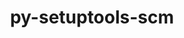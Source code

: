 ---
title: "py-setuptools-scm"
layout: cache
categories: [package, v0.22.0]
meta: {"versions": ["8.0.4"], "compilers": ["apple-clang@=15.0.0", "cce@=15.0.1", "gcc@=10.2.1", "gcc@=11.1.0", "gcc@=11.4.0", "gcc@=7.3.1", "gcc@=7.5.0", "gcc@=9.4.0", "oneapi@=2024.0.0"], "oss": ["amzn2", "centos7", "rhel8", "ubuntu18.04", "ubuntu20.04", "ubuntu22.04", "ventura"], "platforms": ["darwin", "linux"], "targets": ["aarch64", "neoverse_n1", "neoverse_v1", "neoverse_v2", "ppc64le", "x86_64_v3", "zen4"], "stacks": ["aws-isc", "aws-isc-aarch64", "data-vis-sdk", "developer-tools", "developer-tools-manylinux2014", "e4s", "e4s-cray-rhel", "e4s-neoverse-v2", "e4s-neoverse_v1", "e4s-oneapi", "e4s-power", "e4s-rocm-external", "ml-darwin-aarch64-mps", "ml-linux-x86_64-cpu", "ml-linux-x86_64-cuda", "radiuss", "root"], "num_specs": 30, "num_specs_by_stack": {"ml-darwin-aarch64-mps": 2, "root": 30, "aws-isc-aarch64": 2, "aws-isc": 1, "developer-tools-manylinux2014": 1, "e4s-cray-rhel": 1, "radiuss": 3, "developer-tools": 1, "e4s-power": 3, "data-vis-sdk": 2, "e4s-neoverse_v1": 2, "e4s-neoverse-v2": 2, "e4s": 5, "ml-linux-x86_64-cuda": 3, "e4s-rocm-external": 1, "ml-linux-x86_64-cpu": 3, "e4s-oneapi": 2}}
spec_details: [{"hash": "x5b4ul4pfgqioujq2744puzi6n3qvlrq", "compiler": "apple-clang@=15.0.0", "versions": ["8.0.4"], "os": "ventura", "platform": "darwin", "target": "aarch64", "variants": ["build_system=python_pip", "+toml"], "stacks": ["ml-darwin-aarch64-mps", "root"], "size": "-", "tarball": "https://binaries.spack.io/v0.22.0/build_cache/darwin-ventura-aarch64/apple-clang-15.0.0/py-setuptools-scm-8.0.4/darwin-ventura-aarch64-apple-clang-15.0.0-py-setuptools-scm-8.0.4-x5b4ul4pfgqioujq2744puzi6n3qvlrq.spack"}, {"hash": "luttetfljbtmxr3tpbeh7et63d7kvlik", "compiler": "apple-clang@=15.0.0", "versions": ["8.0.4"], "os": "ventura", "platform": "darwin", "target": "aarch64", "variants": ["build_system=python_pip", "+toml"], "stacks": ["ml-darwin-aarch64-mps", "root"], "size": "-", "tarball": "https://binaries.spack.io/v0.22.0/build_cache/darwin-ventura-aarch64/apple-clang-15.0.0/py-setuptools-scm-8.0.4/darwin-ventura-aarch64-apple-clang-15.0.0-py-setuptools-scm-8.0.4-luttetfljbtmxr3tpbeh7et63d7kvlik.spack"}, {"hash": "tnye63tc4bur6w55ptw7g66sikp5niwn", "compiler": "gcc@=7.3.1", "versions": ["8.0.4"], "os": "amzn2", "platform": "linux", "target": "aarch64", "variants": ["build_system=python_pip", "+toml"], "stacks": ["aws-isc-aarch64", "root"], "size": "-", "tarball": "https://binaries.spack.io/v0.22.0/build_cache/linux-amzn2-aarch64/gcc-7.3.1/py-setuptools-scm-8.0.4/linux-amzn2-aarch64-gcc-7.3.1-py-setuptools-scm-8.0.4-tnye63tc4bur6w55ptw7g66sikp5niwn.spack"}, {"hash": "cozbssktjfcd6dhq5oswphdixyka4ozi", "compiler": "gcc@=7.3.1", "versions": ["8.0.4"], "os": "amzn2", "platform": "linux", "target": "neoverse_n1", "variants": ["build_system=python_pip", "+toml"], "stacks": ["aws-isc-aarch64", "root"], "size": "-", "tarball": "https://binaries.spack.io/v0.22.0/build_cache/linux-amzn2-neoverse_n1/gcc-7.3.1/py-setuptools-scm-8.0.4/linux-amzn2-neoverse_n1-gcc-7.3.1-py-setuptools-scm-8.0.4-cozbssktjfcd6dhq5oswphdixyka4ozi.spack"}, {"hash": "us6pi4tr3vzjngzm6hqk2spqjwd4vkck", "compiler": "gcc@=7.3.1", "versions": ["8.0.4"], "os": "amzn2", "platform": "linux", "target": "x86_64_v3", "variants": ["build_system=python_pip", "+toml"], "stacks": ["aws-isc", "root"], "size": "-", "tarball": "https://binaries.spack.io/v0.22.0/build_cache/linux-amzn2-x86_64_v3/gcc-7.3.1/py-setuptools-scm-8.0.4/linux-amzn2-x86_64_v3-gcc-7.3.1-py-setuptools-scm-8.0.4-us6pi4tr3vzjngzm6hqk2spqjwd4vkck.spack"}, {"hash": "4o6ragguysasjl46imgdmc5xexuhibzi", "compiler": "gcc@=10.2.1", "versions": ["8.0.4"], "os": "centos7", "platform": "linux", "target": "x86_64_v3", "variants": ["build_system=python_pip", "+toml"], "stacks": ["developer-tools-manylinux2014", "root"], "size": "-", "tarball": "https://binaries.spack.io/v0.22.0/build_cache/linux-centos7-x86_64_v3/gcc-10.2.1/py-setuptools-scm-8.0.4/linux-centos7-x86_64_v3-gcc-10.2.1-py-setuptools-scm-8.0.4-4o6ragguysasjl46imgdmc5xexuhibzi.spack"}, {"hash": "gphhrxvohzc765lgghmq4iwxa5hkadmr", "compiler": "cce@=15.0.1", "versions": ["8.0.4"], "os": "rhel8", "platform": "linux", "target": "zen4", "variants": ["build_system=python_pip", "+toml"], "stacks": ["e4s-cray-rhel", "root"], "size": "-", "tarball": "https://binaries.spack.io/v0.22.0/build_cache/linux-rhel8-zen4/cce-15.0.1/py-setuptools-scm-8.0.4/linux-rhel8-zen4-cce-15.0.1-py-setuptools-scm-8.0.4-gphhrxvohzc765lgghmq4iwxa5hkadmr.spack"}, {"hash": "pcawcgmtrw666v2fvrs6clxeia4bvqsb", "compiler": "gcc@=7.5.0", "versions": ["8.0.4"], "os": "ubuntu18.04", "platform": "linux", "target": "x86_64_v3", "variants": ["build_system=python_pip", "+toml"], "stacks": ["radiuss", "root"], "size": "-", "tarball": "https://binaries.spack.io/v0.22.0/build_cache/linux-ubuntu18.04-x86_64_v3/gcc-7.5.0/py-setuptools-scm-8.0.4/linux-ubuntu18.04-x86_64_v3-gcc-7.5.0-py-setuptools-scm-8.0.4-pcawcgmtrw666v2fvrs6clxeia4bvqsb.spack"}, {"hash": "2dmffhimsezof2ekiuor3nipyba6bks3", "compiler": "gcc@=7.5.0", "versions": ["8.0.4"], "os": "ubuntu18.04", "platform": "linux", "target": "x86_64_v3", "variants": ["build_system=python_pip", "+toml"], "stacks": ["radiuss", "root"], "size": "-", "tarball": "https://binaries.spack.io/v0.22.0/build_cache/linux-ubuntu18.04-x86_64_v3/gcc-7.5.0/py-setuptools-scm-8.0.4/linux-ubuntu18.04-x86_64_v3-gcc-7.5.0-py-setuptools-scm-8.0.4-2dmffhimsezof2ekiuor3nipyba6bks3.spack"}, {"hash": "psbvt52jv2dle5xwna6kpzyvm4rr5k6s", "compiler": "gcc@=7.5.0", "versions": ["8.0.4"], "os": "ubuntu18.04", "platform": "linux", "target": "x86_64_v3", "variants": ["build_system=python_pip", "+toml"], "stacks": ["radiuss", "root"], "size": "-", "tarball": "https://binaries.spack.io/v0.22.0/build_cache/linux-ubuntu18.04-x86_64_v3/gcc-7.5.0/py-setuptools-scm-8.0.4/linux-ubuntu18.04-x86_64_v3-gcc-7.5.0-py-setuptools-scm-8.0.4-psbvt52jv2dle5xwna6kpzyvm4rr5k6s.spack"}, {"hash": "pervqisshbz2ud22zif7juos4p36kizt", "compiler": "gcc@=7.5.0", "versions": ["8.0.4"], "os": "ubuntu18.04", "platform": "linux", "target": "x86_64_v3", "variants": ["build_system=python_pip", "+toml"], "stacks": ["developer-tools", "root"], "size": "-", "tarball": "https://binaries.spack.io/v0.22.0/build_cache/linux-ubuntu18.04-x86_64_v3/gcc-7.5.0/py-setuptools-scm-8.0.4/linux-ubuntu18.04-x86_64_v3-gcc-7.5.0-py-setuptools-scm-8.0.4-pervqisshbz2ud22zif7juos4p36kizt.spack"}, {"hash": "qk6du44tqrvs3vxkbkmuyaseigrymwlp", "compiler": "gcc@=9.4.0", "versions": ["8.0.4"], "os": "ubuntu20.04", "platform": "linux", "target": "ppc64le", "variants": ["build_system=python_pip", "+toml"], "stacks": ["root", "e4s-power"], "size": "-", "tarball": "https://binaries.spack.io/v0.22.0/build_cache/linux-ubuntu20.04-ppc64le/gcc-9.4.0/py-setuptools-scm-8.0.4/linux-ubuntu20.04-ppc64le-gcc-9.4.0-py-setuptools-scm-8.0.4-qk6du44tqrvs3vxkbkmuyaseigrymwlp.spack"}, {"hash": "3sghtlg2r65who3u53gv33mbxfsu3mnw", "compiler": "gcc@=9.4.0", "versions": ["8.0.4"], "os": "ubuntu20.04", "platform": "linux", "target": "ppc64le", "variants": ["build_system=python_pip", "+toml"], "stacks": ["root", "e4s-power"], "size": "-", "tarball": "https://binaries.spack.io/v0.22.0/build_cache/linux-ubuntu20.04-ppc64le/gcc-9.4.0/py-setuptools-scm-8.0.4/linux-ubuntu20.04-ppc64le-gcc-9.4.0-py-setuptools-scm-8.0.4-3sghtlg2r65who3u53gv33mbxfsu3mnw.spack"}, {"hash": "fymwr2su2cyzd3ybimhlsg45hycm27pk", "compiler": "gcc@=9.4.0", "versions": ["8.0.4"], "os": "ubuntu20.04", "platform": "linux", "target": "ppc64le", "variants": ["build_system=python_pip", "+toml"], "stacks": ["root", "e4s-power"], "size": "-", "tarball": "https://binaries.spack.io/v0.22.0/build_cache/linux-ubuntu20.04-ppc64le/gcc-9.4.0/py-setuptools-scm-8.0.4/linux-ubuntu20.04-ppc64le-gcc-9.4.0-py-setuptools-scm-8.0.4-fymwr2su2cyzd3ybimhlsg45hycm27pk.spack"}, {"hash": "kxjwa5wad7gdivz6aovsfepjibhagd7h", "compiler": "gcc@=11.1.0", "versions": ["8.0.4"], "os": "ubuntu20.04", "platform": "linux", "target": "x86_64_v3", "variants": ["build_system=python_pip", "+toml"], "stacks": ["data-vis-sdk", "root"], "size": "-", "tarball": "https://binaries.spack.io/v0.22.0/build_cache/linux-ubuntu20.04-x86_64_v3/gcc-11.1.0/py-setuptools-scm-8.0.4/linux-ubuntu20.04-x86_64_v3-gcc-11.1.0-py-setuptools-scm-8.0.4-kxjwa5wad7gdivz6aovsfepjibhagd7h.spack"}, {"hash": "lc3ycmjki7nfez5sncbztnskzxldhiac", "compiler": "gcc@=11.1.0", "versions": ["8.0.4"], "os": "ubuntu20.04", "platform": "linux", "target": "x86_64_v3", "variants": ["build_system=python_pip", "+toml"], "stacks": ["data-vis-sdk", "root"], "size": "-", "tarball": "https://binaries.spack.io/v0.22.0/build_cache/linux-ubuntu20.04-x86_64_v3/gcc-11.1.0/py-setuptools-scm-8.0.4/linux-ubuntu20.04-x86_64_v3-gcc-11.1.0-py-setuptools-scm-8.0.4-lc3ycmjki7nfez5sncbztnskzxldhiac.spack"}, {"hash": "wppf2qjwqv53zcikwd2ob3swqk6i6gyw", "compiler": "gcc@=11.4.0", "versions": ["8.0.4"], "os": "ubuntu22.04", "platform": "linux", "target": "neoverse_v1", "variants": ["build_system=python_pip", "+toml"], "stacks": ["root", "e4s-neoverse_v1"], "size": "-", "tarball": "https://binaries.spack.io/v0.22.0/build_cache/linux-ubuntu22.04-neoverse_v1/gcc-11.4.0/py-setuptools-scm-8.0.4/linux-ubuntu22.04-neoverse_v1-gcc-11.4.0-py-setuptools-scm-8.0.4-wppf2qjwqv53zcikwd2ob3swqk6i6gyw.spack"}, {"hash": "fyb34mtzuq35h6nxiclffoq2efqhxhdo", "compiler": "gcc@=11.4.0", "versions": ["8.0.4"], "os": "ubuntu22.04", "platform": "linux", "target": "neoverse_v1", "variants": ["build_system=python_pip", "+toml"], "stacks": ["root", "e4s-neoverse_v1"], "size": "-", "tarball": "https://binaries.spack.io/v0.22.0/build_cache/linux-ubuntu22.04-neoverse_v1/gcc-11.4.0/py-setuptools-scm-8.0.4/linux-ubuntu22.04-neoverse_v1-gcc-11.4.0-py-setuptools-scm-8.0.4-fyb34mtzuq35h6nxiclffoq2efqhxhdo.spack"}, {"hash": "3mvmvzkiaf63ezgfqtlzxlqigy3avxjd", "compiler": "gcc@=11.4.0", "versions": ["8.0.4"], "os": "ubuntu22.04", "platform": "linux", "target": "neoverse_v2", "variants": ["build_system=python_pip", "+toml"], "stacks": ["e4s-neoverse-v2", "root"], "size": "-", "tarball": "https://binaries.spack.io/v0.22.0/build_cache/linux-ubuntu22.04-neoverse_v2/gcc-11.4.0/py-setuptools-scm-8.0.4/linux-ubuntu22.04-neoverse_v2-gcc-11.4.0-py-setuptools-scm-8.0.4-3mvmvzkiaf63ezgfqtlzxlqigy3avxjd.spack"}, {"hash": "atuixz4ich62vumzwwikpodw7beybj3o", "compiler": "gcc@=11.4.0", "versions": ["8.0.4"], "os": "ubuntu22.04", "platform": "linux", "target": "neoverse_v2", "variants": ["build_system=python_pip", "+toml"], "stacks": ["e4s-neoverse-v2", "root"], "size": "-", "tarball": "https://binaries.spack.io/v0.22.0/build_cache/linux-ubuntu22.04-neoverse_v2/gcc-11.4.0/py-setuptools-scm-8.0.4/linux-ubuntu22.04-neoverse_v2-gcc-11.4.0-py-setuptools-scm-8.0.4-atuixz4ich62vumzwwikpodw7beybj3o.spack"}, {"hash": "j4etbw4uobebror5g6sflkwv2f764pjn", "compiler": "gcc@=11.4.0", "versions": ["8.0.4"], "os": "ubuntu22.04", "platform": "linux", "target": "x86_64_v3", "variants": ["build_system=python_pip", "+toml"], "stacks": ["e4s", "root"], "size": "-", "tarball": "https://binaries.spack.io/v0.22.0/build_cache/linux-ubuntu22.04-x86_64_v3/gcc-11.4.0/py-setuptools-scm-8.0.4/linux-ubuntu22.04-x86_64_v3-gcc-11.4.0-py-setuptools-scm-8.0.4-j4etbw4uobebror5g6sflkwv2f764pjn.spack"}, {"hash": "cglr4hxlic64doau3pwmdzc5dng43ixi", "compiler": "gcc@=11.4.0", "versions": ["8.0.4"], "os": "ubuntu22.04", "platform": "linux", "target": "x86_64_v3", "variants": ["build_system=python_pip", "+toml"], "stacks": ["ml-linux-x86_64-cuda", "e4s-rocm-external", "root", "ml-linux-x86_64-cpu"], "size": "-", "tarball": "https://binaries.spack.io/v0.22.0/build_cache/linux-ubuntu22.04-x86_64_v3/gcc-11.4.0/py-setuptools-scm-8.0.4/linux-ubuntu22.04-x86_64_v3-gcc-11.4.0-py-setuptools-scm-8.0.4-cglr4hxlic64doau3pwmdzc5dng43ixi.spack"}, {"hash": "ueykvpn3dpaty3o7qxhdd2hvbll2annb", "compiler": "gcc@=11.4.0", "versions": ["8.0.4"], "os": "ubuntu22.04", "platform": "linux", "target": "x86_64_v3", "variants": ["build_system=python_pip", "+toml"], "stacks": ["e4s", "root"], "size": "-", "tarball": "https://binaries.spack.io/v0.22.0/build_cache/linux-ubuntu22.04-x86_64_v3/gcc-11.4.0/py-setuptools-scm-8.0.4/linux-ubuntu22.04-x86_64_v3-gcc-11.4.0-py-setuptools-scm-8.0.4-ueykvpn3dpaty3o7qxhdd2hvbll2annb.spack"}, {"hash": "2zv2lyulqw5m7rho4dqtsi65h2shyszo", "compiler": "gcc@=11.4.0", "versions": ["8.0.4"], "os": "ubuntu22.04", "platform": "linux", "target": "x86_64_v3", "variants": ["build_system=python_pip", "+toml"], "stacks": ["e4s", "root"], "size": "-", "tarball": "https://binaries.spack.io/v0.22.0/build_cache/linux-ubuntu22.04-x86_64_v3/gcc-11.4.0/py-setuptools-scm-8.0.4/linux-ubuntu22.04-x86_64_v3-gcc-11.4.0-py-setuptools-scm-8.0.4-2zv2lyulqw5m7rho4dqtsi65h2shyszo.spack"}, {"hash": "tnja242ljmhkk5pgnjcmztyb6tmkv7hd", "compiler": "gcc@=11.4.0", "versions": ["8.0.4"], "os": "ubuntu22.04", "platform": "linux", "target": "x86_64_v3", "variants": ["build_system=python_pip", "+toml"], "stacks": ["e4s", "root"], "size": "-", "tarball": "https://binaries.spack.io/v0.22.0/build_cache/linux-ubuntu22.04-x86_64_v3/gcc-11.4.0/py-setuptools-scm-8.0.4/linux-ubuntu22.04-x86_64_v3-gcc-11.4.0-py-setuptools-scm-8.0.4-tnja242ljmhkk5pgnjcmztyb6tmkv7hd.spack"}, {"hash": "w5uz7m4u5vbt6r7qhaothqzdij3wxtim", "compiler": "gcc@=11.4.0", "versions": ["8.0.4"], "os": "ubuntu22.04", "platform": "linux", "target": "x86_64_v3", "variants": ["build_system=python_pip", "+toml"], "stacks": ["e4s", "root"], "size": "-", "tarball": "https://binaries.spack.io/v0.22.0/build_cache/linux-ubuntu22.04-x86_64_v3/gcc-11.4.0/py-setuptools-scm-8.0.4/linux-ubuntu22.04-x86_64_v3-gcc-11.4.0-py-setuptools-scm-8.0.4-w5uz7m4u5vbt6r7qhaothqzdij3wxtim.spack"}, {"hash": "pi5ytpdboixpqqp5cpol2cq6nt2h2yxj", "compiler": "gcc@=11.4.0", "versions": ["8.0.4"], "os": "ubuntu22.04", "platform": "linux", "target": "x86_64_v3", "variants": ["build_system=python_pip", "+toml"], "stacks": ["ml-linux-x86_64-cuda", "root", "ml-linux-x86_64-cpu"], "size": "-", "tarball": "https://binaries.spack.io/v0.22.0/build_cache/linux-ubuntu22.04-x86_64_v3/gcc-11.4.0/py-setuptools-scm-8.0.4/linux-ubuntu22.04-x86_64_v3-gcc-11.4.0-py-setuptools-scm-8.0.4-pi5ytpdboixpqqp5cpol2cq6nt2h2yxj.spack"}, {"hash": "iae7pudtrvmvxnxfhwyvbz6chw5k4ub6", "compiler": "gcc@=11.4.0", "versions": ["8.0.4"], "os": "ubuntu22.04", "platform": "linux", "target": "x86_64_v3", "variants": ["build_system=python_pip", "+toml"], "stacks": ["ml-linux-x86_64-cuda", "root", "ml-linux-x86_64-cpu"], "size": "-", "tarball": "https://binaries.spack.io/v0.22.0/build_cache/linux-ubuntu22.04-x86_64_v3/gcc-11.4.0/py-setuptools-scm-8.0.4/linux-ubuntu22.04-x86_64_v3-gcc-11.4.0-py-setuptools-scm-8.0.4-iae7pudtrvmvxnxfhwyvbz6chw5k4ub6.spack"}, {"hash": "3pfyvsafchpi4g4codljpdupeb67azp7", "compiler": "oneapi@=2024.0.0", "versions": ["8.0.4"], "os": "ubuntu22.04", "platform": "linux", "target": "x86_64_v3", "variants": ["build_system=python_pip", "+toml"], "stacks": ["root", "e4s-oneapi"], "size": "-", "tarball": "https://binaries.spack.io/v0.22.0/build_cache/linux-ubuntu22.04-x86_64_v3/oneapi-2024.0.0/py-setuptools-scm-8.0.4/linux-ubuntu22.04-x86_64_v3-oneapi-2024.0.0-py-setuptools-scm-8.0.4-3pfyvsafchpi4g4codljpdupeb67azp7.spack"}, {"hash": "tirw7udixn257my6ibwit2yf4elykcye", "compiler": "oneapi@=2024.0.0", "versions": ["8.0.4"], "os": "ubuntu22.04", "platform": "linux", "target": "x86_64_v3", "variants": ["build_system=python_pip", "+toml"], "stacks": ["root", "e4s-oneapi"], "size": "-", "tarball": "https://binaries.spack.io/v0.22.0/build_cache/linux-ubuntu22.04-x86_64_v3/oneapi-2024.0.0/py-setuptools-scm-8.0.4/linux-ubuntu22.04-x86_64_v3-oneapi-2024.0.0-py-setuptools-scm-8.0.4-tirw7udixn257my6ibwit2yf4elykcye.spack"}]
---